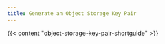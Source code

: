 ```yaml
---
title: Generate an Object Storage Key Pair
---
```


{{< content "object-storage-key-pair-shortguide" >}}